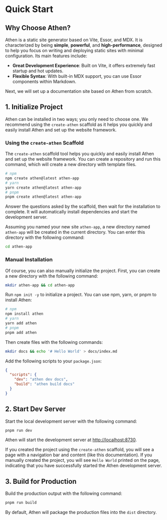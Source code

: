 # Quick Start

## Why Choose Athen?

Athen is a static site generator based on Vite, Essor, and MDX. It is characterized by being **simple**, **powerful**, and **high-performance**, designed to help you focus on writing and deploying static sites with minimal configuration. Its main features include:

- **Great Development Experience**: Built on Vite, it offers extremely fast startup and hot updates.
- **Flexible Syntax**: With built-in MDX support, you can use Essor components within Markdown.

Next, we will set up a documentation site based on Athen from scratch.

## 1. Initialize Project

Athen can be installed in two ways; you only need to choose one. We recommend using the `create-athen` scaffold as it helps you quickly and easily install Athen and set up the website framework.

### Using the `create-athen` Scaffold

The `create-athen` scaffold tool helps you quickly and easily install Athen and set up the website framework. You can create a repository and run this command, which will create a new directory with template files.

```bash
# npm
npm create athen@latest athen-app
# yarn
yarn create athen@latest athen-app
# pnpm
pnpm create athen@latest athen-app
```

Answer the questions asked by the scaffold, then wait for the installation to complete. It will automatically install dependencies and start the development server.

Assuming you named your new site `athen-app`, a new directory named `athen-app` will be created in the current directory. You can enter this directory with the following command:

```bash
cd athen-app
```

### Manual Installation

Of course, you can also manually initialize the project. First, you can create a new directory with the following command:

```bash
mkdir athen-app && cd athen-app
```

Run `npm init -y` to initialize a project. You can use npm, yarn, or pnpm to install Athen:

```bash
# npm
npm install athen
# yarn
yarn add athen
# pnpm
pnpm add athen
```

Then create files with the following commands:

```bash
mkdir docs && echo '# Hello World' > docs/index.md
```

Add the following scripts to your `package.json`:

```json
{
  "scripts": {
    "dev": "athen dev docs",
    "build": "athen build docs"
  }
}
```

## 2. Start Dev Server

Start the local development server with the following command:

```bash
pnpm run dev
```

Athen will start the development server at <http://localhost:8730>.

If you created the project using the `create-athen` scaffold, you will see a page with a navigation bar and content (like this documentation). If you manually created the project, you will see `Hello World` printed on the page, indicating that you have successfully started the Athen development server.

## 3. Build for Production

Build the production output with the following command:

```bash
pnpm run build
```

By default, Athen will package the production files into the `dist` directory.
